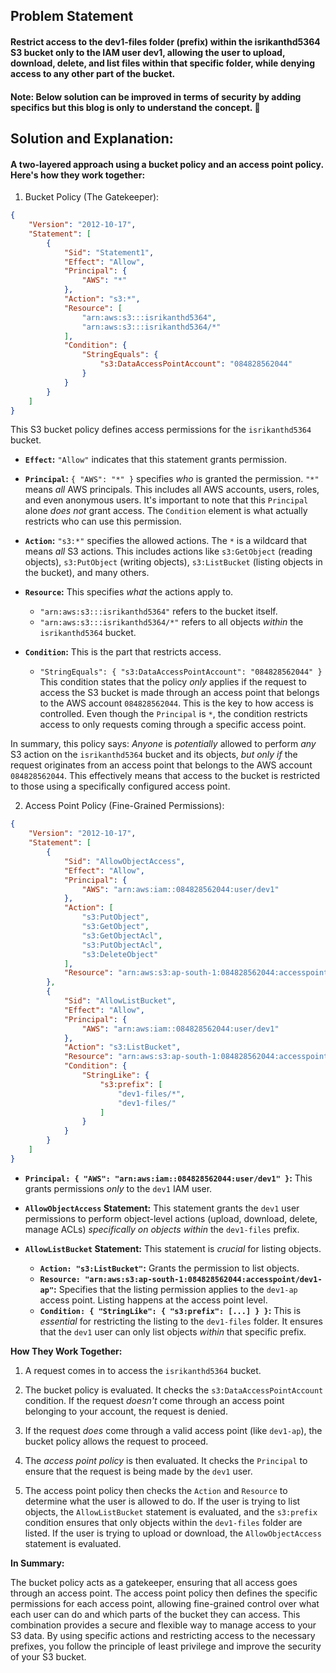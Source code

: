 ## Problem Statement

#### Restrict access to the dev1-files folder (prefix) within the isrikanthd5364 S3 bucket only to the IAM user dev1, allowing the user to upload, download, delete, and list files within that specific folder, while denying access to any other part of the bucket.


#### Note: Below solution can be improved in terms of security by adding specifics but this blog is only to understand the concept. 🙂

## Solution and Explanation:

#### A two-layered approach using a bucket policy and an access point policy.  Here's how they work together:

1. Bucket Policy (The Gatekeeper):

```json
{
    "Version": "2012-10-17",
    "Statement": [
        {
            "Sid": "Statement1",
            "Effect": "Allow",
            "Principal": {
                "AWS": "*"
            },
            "Action": "s3:*",
            "Resource": [
                "arn:aws:s3:::isrikanthd5364",
                "arn:aws:s3:::isrikanthd5364/*"
            ],
            "Condition": {
                "StringEquals": {
                    "s3:DataAccessPointAccount": "084828562044"
                }
            }
        }
    ]
}
```

This S3 bucket policy defines access permissions for the `isrikanthd5364` bucket.

*   **`Effect`:** `"Allow"` indicates that this statement grants permission.

*   **`Principal`:** `{ "AWS": "*" }`  specifies *who* is granted the permission.  `"*"` means *all* AWS principals. This includes all AWS accounts, users, roles, and even anonymous users.  It's important to note that this `Principal` alone *does not* grant access. The `Condition` element is what actually restricts who can use this permission.

*   **`Action`:** `"s3:*"` specifies the allowed actions. The `*` is a wildcard that means *all* S3 actions. This includes actions like `s3:GetObject` (reading objects), `s3:PutObject` (writing objects), `s3:ListBucket` (listing objects in the bucket), and many others.

*   **`Resource`:** This specifies *what* the actions apply to.
    *   `"arn:aws:s3:::isrikanthd5364"` refers to the bucket itself.
    *   `"arn:aws:s3:::isrikanthd5364/*"` refers to all objects *within* the `isrikanthd5364` bucket.

*   **`Condition`:** This is the part that restricts access.
    *   `"StringEquals": { "s3:DataAccessPointAccount": "084828562044" }` This condition states that the policy *only* applies if the request to access the S3 bucket is made through an access point that belongs to the AWS account `084828562044`.  This is the key to how access is controlled.  Even though the `Principal` is `*`, the condition restricts access to only requests coming through a specific access point.

In summary, this policy says:  *Anyone* is *potentially* allowed to perform *any* S3 action on the `isrikanthd5364` bucket and its objects, *but only if* the request originates from an access point that belongs to the AWS account `084828562044`.  This effectively means that access to the bucket is restricted to those using a specifically configured access point.


2. Access Point Policy (Fine-Grained Permissions):

```json
{
    "Version": "2012-10-17",
    "Statement": [
        {
            "Sid": "AllowObjectAccess",
            "Effect": "Allow",
            "Principal": {
                "AWS": "arn:aws:iam::084828562044:user/dev1"
            },
            "Action": [
                "s3:PutObject",
                "s3:GetObject",
                "s3:GetObjectAcl",
                "s3:PutObjectAcl",
                "s3:DeleteObject"
            ],
            "Resource": "arn:aws:s3:ap-south-1:084828562044:accesspoint/dev1-ap/object/dev1-files/*"
        },
        {
            "Sid": "AllowListBucket",
            "Effect": "Allow",
            "Principal": {
                "AWS": "arn:aws:iam::084828562044:user/dev1"
            },
            "Action": "s3:ListBucket",
            "Resource": "arn:aws:s3:ap-south-1:084828562044:accesspoint/dev1-ap",
            "Condition": {
                "StringLike": {
                    "s3:prefix": [
                        "dev1-files/*",
                        "dev1-files/"
                    ]
                }
            }
        }
    ]
}
```

*   **`Principal: { "AWS": "arn:aws:iam::084828562044:user/dev1" }`:** This grants permissions *only* to the `dev1` IAM user.

*   **`AllowObjectAccess` Statement:** This statement grants the `dev1` user permissions to perform object-level actions (upload, download, delete, manage ACLs) *specifically on objects within* the `dev1-files` prefix.

*   **`AllowListBucket` Statement:** This statement is *crucial* for listing objects.
    *   **`Action: "s3:ListBucket"`:**  Grants the permission to list objects.
    *   **`Resource: "arn:aws:s3:ap-south-1:084828562044:accesspoint/dev1-ap"`:**  Specifies that the listing permission applies to the `dev1-ap` access point.  Listing happens at the access point level.
    *   **`Condition: { "StringLike": { "s3:prefix": [...] } }`:**  This is *essential* for restricting the listing to the `dev1-files` folder.  It ensures that the `dev1` user can only list objects *within* that specific prefix.

**How They Work Together:**

1.  A request comes in to access the `isrikanthd5364` bucket.

2.  The bucket policy is evaluated.  It checks the `s3:DataAccessPointAccount` condition.  If the request *doesn't* come through an access point belonging to your account, the request is denied.

3.  If the request *does* come through a valid access point (like `dev1-ap`), the bucket policy allows the request to proceed.

4.  The *access point policy* is then evaluated.  It checks the `Principal` to ensure that the request is being made by the `dev1` user.

5.  The access point policy then checks the `Action` and `Resource` to determine what the user is allowed to do.  If the user is trying to list objects, the `AllowListBucket` statement is evaluated, and the `s3:prefix` condition ensures that only objects within the `dev1-files` folder are listed.  If the user is trying to upload or download, the `AllowObjectAccess` statement is evaluated.

**In Summary:**

The bucket policy acts as a gatekeeper, ensuring that all access goes through an access point.  The access point policy then defines the specific permissions for each access point, allowing fine-grained control over what each user can do and which parts of the bucket they can access.  This combination provides a secure and flexible way to manage access to your S3 data.  By using specific actions and restricting access to the necessary prefixes, you follow the principle of least privilege and improve the security of your S3 bucket.

